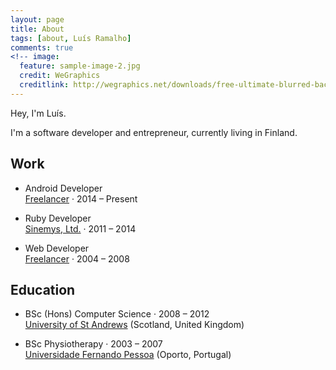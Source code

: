 ```yaml
---
layout: page
title: About
tags: [about, Luís Ramalho]
comments: true
<!-- image:
  feature: sample-image-2.jpg
  credit: WeGraphics
  creditlink: http://wegraphics.net/downloads/free-ultimate-blurred-background-pack/ -->
---
```


Hey, I'm Luís.

I'm a software developer and entrepreneur, currently living in Finland.

## Work

* Android Developer<br/>[Freelancer](https://play.google.com/store/apps/developer?id=Luís+Ramalho) · 2014 – Present

* Ruby Developer<br/>[Sinemys, Ltd.](http://www.sinemys.com) · 2011 – 2014

* Web Developer<br/>[Freelancer](http://www.luisramalho.com) · 2004 – 2008

## Education

* BSc (Hons) Computer Science · 2008 – 2012<br/>
  [University of St Andrews](http://www.st-andrews.ac.uk/) (Scotland, United Kingdom)

* BSc Physiotherapy · 2003 – 2007<br/>
  [Universidade Fernando Pessoa](http://www.ufp.pt) (Oporto, Portugal)
